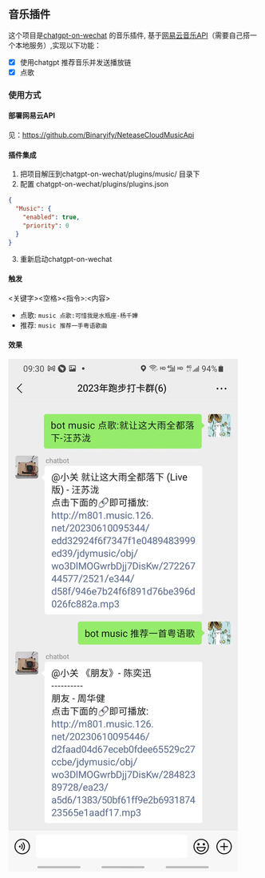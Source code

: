 ##  音乐插件
这个项目是[chatgpt-on-wechat](https://github.com/zhayujie/chatgpt-on-wechat) 的音乐插件, 基于[网易云音乐API](https://github.com/Binaryify/NeteaseCloudMusicApi)（需要自己搭一个本地服务）,实现以下功能：
- [x] 使用chatgpt 推荐音乐并发送播放链
- [x] 点歌

### 使用方式
#### 部署网易云API 
见：https://github.com/Binaryify/NeteaseCloudMusicApi
#### 插件集成
1. 把项目解压到chatgpt-on-wechat/plugins/music/ 目录下
2. 配置 chatgpt-on-wechat/plugins/plugins.json
```json
{
  "Music": {
    "enabled": true,
    "priority": 0
  }
}
```
3. 重新启动chatgpt-on-wechat
#### 触发
<关键字><空格><指令>:<内容>
- 点歌: `music 点歌:可惜我是水瓶座-杨千嬅`
- 推荐: `music 推荐一手粤语歌曲`

#### 效果

![img.png](img.png)



